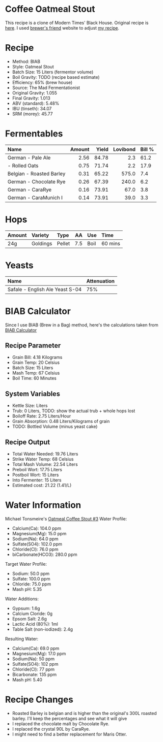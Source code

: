 Coffee Oatmeal Stout
================

This recipe is a clone of Modern Times' Black House. Original recipe is [here](https://www.themadfermentationist.com/2012/06/toasted-oat-coffee-stout.html). I used [brewer's friend](https://www.brewersfriend.com/) website to adjust [my recipe](https://www.brewersfriend.com/homebrew/recipe/view/682652/coffee-oatmeal-stout-preparation).

Recipe
======

-   Method: BIAB
-   Style: Oatmeal Stout
-   Batch Size: 15 Liters (fermentor volume)
-   Boil Gravity: TODO (recipe based estimate)
-   Efficiency: 65% (brew house)
-   Source: The Mad Fermentationist
-   Original Gravity: 1.055
-   Final Gravity: 1.013
-   ABV (standard): 5.48%
-   IBU (tinseth): 34.07
-   SRM (morey): 45.77

Fermentables
============

| Name                     |  Amount|  Yield|  Lovibond| Bill % |
|:-------------------------|-------:|------:|---------:|:-------|
| German - Pale Ale        |    2.56|  84.78|       2.3| 61.2   |
| - Rolled Oats            |    0.75|  71.74|       2.2| 17.9   |
| Belgian - Roasted Barley |    0.31|  65.22|     575.0| 7.4    |
| German - Chocolate Rye   |    0.26|  67.39|     240.0| 6.2    |
| German - CaraRye         |    0.16|  73.91|      67.0| 3.8    |
| German - CaraMunich I    |    0.14|  73.91|      39.0| 3.3    |

Hops
====

| Amount | Variety  | Type   |   AA| Use  | Time    |
|:-------|:---------|:-------|----:|:-----|:--------|
| 24g    | Goldings | Pellet |  7.5| Boil | 60 mins |

Yeasts
======

| Name                            | Attenuation |
|:--------------------------------|:------------|
| Safale - English Ale Yeast S-04 | 75%         |

BIAB Calculator
===============

Since I use BIAB (Brew in a Bag) method, here's the calculations taken from [BIAB Calculator](http://www.biabcalculator.com/)

Recipe Parameter
----------------

-   Grain Bill: 4.18 Kilograms
-   Grain Temp: 20 Celsius
-   Batch Size: 15 Liters
-   Mash Temp: 67 Celsius
-   Boil Time: 60 Minutes

System Variables
----------------

-   Kettle Size: Liters
-   Trub: 0 Liters, TODO: show the actual trub + whole hops lost
-   Boiloff Rate: 2.75 Liters/Hour
-   Grain Absorption: 0.48 Liters/Kilograms of grain
-   TODO: Bottled Volume (minus yeast cake)

Recipe Output
-------------

-   Total Water Needed: 19.76 Liters
-   Strike Water Temp: 68 Celsius
-   Total Mash Volume: 22.54 Liters
-   Preboil Wort: 17.75 Liters
-   Postboil Wort: 15 Liters
-   Into Fermenter: 15 Liters
-   Estimated cost: 21.22 (1.41/L)

Water Information
=================

Michael Tonsmeire's [Oatmeal Coffee Stout \#3](https://www.themadfermentationist.com/2013/01/oatmeal-cofee-stout-3-bigger-and-bolder.html) Water Profile:

-   Calcium(Ca): 104.0 ppm
-   Magnesium(Mg): 15.0 ppm
-   Sodium(Na): 64.0 ppm
-   Sulfate(SO4): 102.0 ppm
-   Chloride(Cl): 76.0 ppm
-   biCarbonate(HCO3): 280.0 ppm

Target Water Profile:

-   Sodium: 50.0 ppm
-   Sulfate: 100.0 ppm
-   Chloride: 75.0 ppm
-   Mash pH: 5.35

Water Additions:

-   Gypsum: 1.6g
-   Calcium Cloride: 0g
-   Epsom Salt: 2.6g
-   Lactic Acid (80%): 1ml
-   Table Salt (non-iodized): 2.4g

Resulting Water:

-   Calcium(Ca): 69.0 ppm
-   Magnesium(Mg): 17.0 ppm
-   Sodium(Na): 50 ppm
-   Sulfate(SO4): 102 ppm
-   Chloride(Cl): 77 ppm
-   Bicarbonate: 135 ppm
-   Mash pH: 5.40

Recipe Changes
==============

-   Roasted Barley is belgian and is higher than the original's 300L roasted barley. I'll keep the percentages and see what it will give
-   I replaced the chocolate malt by Chocolate Rye.
-   I replaced the crystal 90L by CaraRye.
-   I might need to find a better replacement for Maris Otter.
